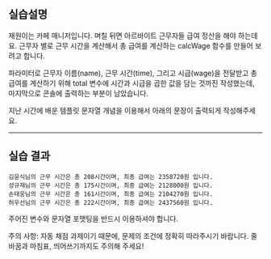 ## 실습설명
재원이는 카페 매니저입니다. 며칠 뒤면 아르바이트 근무자들 급여 정산을 해야 하는데요. 근무자 별로 근무 시간을 계산해서 총 급여를 계산하는 calcWage 함수를 만들어 보려고 합니다.

파라미터로 근무자 이름(name), 근무 시간(time), 그리고 시급(wage)을 전달받고 총 급여를 계산하기 위해 total 변수에 시간과 시급을 곱한 값을 담는 것까진 작성했는데, 마지막으로 콘솔에 출력하는 부분이 남았습니다.

지난 시간에 배운 템플릿 문자열 개념을 이용해서 아래의 문장이 출력되게 작성해주세요.

***

## 실습 결과

```
김윤식님의 근무 시간은 총 208시간이며, 최종 급여는 2358720원 입니다.
성규재님의 근무 시간은 총 175시간이며, 최종 급여는 2128000원 입니다.
손태웅님의 근무 시간은 총 161시간이며, 최종 급여는 2104270원 입니다.
허우선님의 근무 시간은 총 222시간이며, 최종 급여는 2437560원 입니다.
```

주어진 변수와 문자열 포맷팅을 반드시 이용하셔야 합니다.

주의 사항: 자동 채점 과제이기 때문에, 문제의 조건에 정확히 따라주시기 바랍니다. 줄 바꿈과 마침표, 띄어쓰기까지도 주의해 주세요!